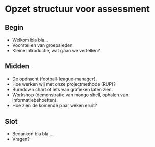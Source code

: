 # Opzet structuur voor assessment

## Begin

- Welkom bla bla...
- Voorstellen van groepsleden.
- Kleine introductie, wat gaan we vertellen?

## Midden

- De opdracht (football-league-manager).
- Hoe werken wij met onze projectmethode (RUP)?
- Burndown chart of iets van grafieken laten zien.
- Workshop (demonstratie van mongo shell, ophalen van informatiebehoeften).
- Hoe zien de komende paar weken eruit?

## Slot

- Bedanken bla bla....
- Vragen?



